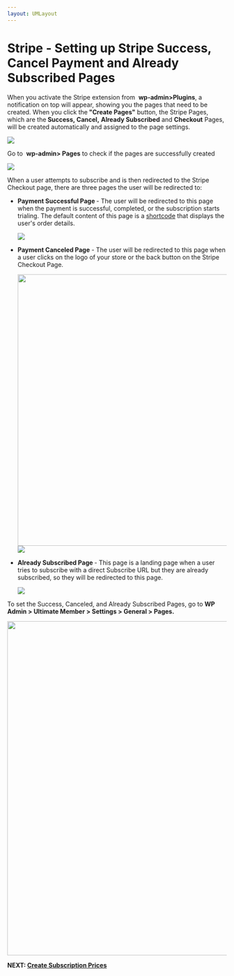 ```yaml
---
layout: UMLayout
---
```

# Stripe - Setting up Stripe Success, Cancel Payment and Already Subscribed Pages
<div>
	<p>
		When you activate the Stripe extension from 
		<strong>wp-admin>Plugins</strong>, a notification on top will appear, showing you the pages that need to be created. When you click the<strong> "Create Pages"</strong> button, the Stripe Pages, which are the<strong> Success</strong><strong>, </strong><strong>Cancel,</strong> <strong>Already Subscribed</strong> and <strong>Checkout</strong> Pages, will be created automatically and assigned to the page settings.
	</p>
	<p>
		<img class="noBdr" src="https://s3.amazonaws.com/helpscout.net/docs/assets/561c96629033600a7a36d662/images/649daa89cfd7fe604a7fe3f8/file-L8HXGD6oiW.png">
	</p>
	<p>
		Go to 
		<strong>wp-admin> Pages</strong> to check if the pages are successfully created
	</p>
	<p>
		<img class="noBdr" src="https://s3.amazonaws.com/helpscout.net/docs/assets/561c96629033600a7a36d662/images/651d4b04c00c2b65208e1bdd/file-lqJ8eYdLyw.png">
	</p>
</div><p>
	 When a user attempts to subscribe and is then redirected to the Stripe Checkout page, there are three pages the user will be redirected to:</p><ul>
	
<li><strong>Payment Successful Page </strong>- The user will be redirected to this page when the payment is successful, completed, or the subscription starts trialing. The default content of this page is a <a href="https://ultimatemember.github.io/docs-v3/um-stripe/article/1616-stripe-shortcodes-reference">shortcode</a> that displays the user's order details.<br>
	
<p>
		<img class="noBdr" src="https://s3.amazonaws.com/helpscout.net/docs/assets/561c96629033600a7a36d662/images/64e6005542e1f64bf8026347/file-bp07TfeACR.png">
	</p></li>	
<li><strong>Payment Canceled Page</strong> - The user will be redirected to this page<strong> </strong>when a user clicks on the logo of your store or the back button on the Stripe Checkout Page.<br>
	
<p>
		<img class="noBdr" src="https://s3.amazonaws.com/helpscout.net/docs/assets/561c96629033600a7a36d662/images/64e601f393a47f35db9dbd80/file-tmS66hUDTp.png" style="width: 623.6px;"><img class="noBdr" src="https://s3.amazonaws.com/helpscout.net/docs/assets/561c96629033600a7a36d662/images/64e6049d42e1f64bf802634d/file-hmVo1WtOJE.png">
	</p></li>	
<li><strong>Already Subscribed Page </strong>- This page is a landing page when a user tries to subscribe with a direct Subscribe URL but they are already subscribed, so they will be redirected to this page.<br>
	
<p>
		<img class="noBdr" src="https://s3.amazonaws.com/helpscout.net/docs/assets/561c96629033600a7a36d662/images/64e604b06ca77422d09644a9/file-RwsgSdcSao.png">
	</p></li></ul><p>
	 To set the Success, Canceled, and Already Subscribed Pages, go to 
	<strong>WP Admin > Ultimate Member > Settings > General > Pages.<br>
	</strong></p><p>
	<img class="noBdr" src="https://s3.amazonaws.com/helpscout.net/docs/assets/561c96629033600a7a36d662/images/651d515dc00c2b65208e1be7/file-1TdG8ksZhD.png" style="width: 766.6px;"></p><p>
	<strong>NEXT: <a href="https://ultimatemember.github.io/docs-v3/um-stripe/article/1617-create-subscription-prices">Create Subscription Prices</a></strong></p>
